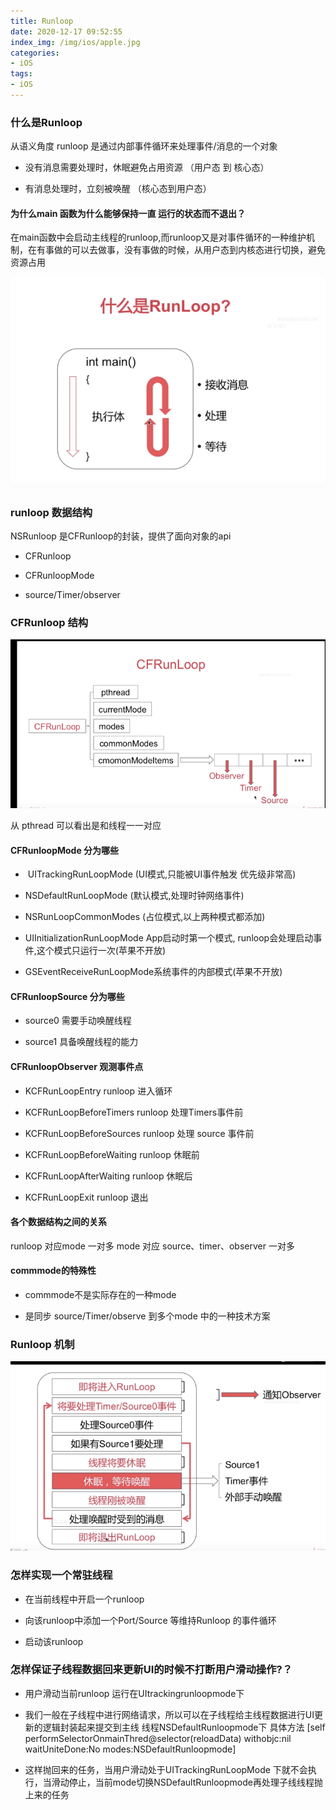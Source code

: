 ```yaml
---
title: Runloop
date: 2020-12-17 09:52:55
index_img: /img/ios/apple.jpg
categories:
- iOS
tags:
- iOS
---
```


### 什么是Runloop

从语义角度 runloop 是通过内部事件循环来处理事件/消息的一个对象

- 没有消息需要处理时，休眠避免占用资源 （用户态 到 核心态）

- 有消息处理时，立刻被唤醒 （核心态到用户态）

#### 为什么main 函数为什么能够保持一直 运行的状态而不退出？

在main函数中会启动主线程的runloop,而runloop又是对事件循环的一种维护机制，在有事做的可以去做事，没有事做的时候，从用户态到内核态进行切换，避免资源占用

![](/img/ios/runloop/main.png)

### runloop 数据结构

NSRunloop 是CFRunloop的封装，提供了面向对象的api

- CFRunloop

- CFRunloopMode

- source/Timer/observer

### CFRunloop 结构

![](/img/ios/runloop/cfrunloop.png)

从 pthread 可以看出是和线程一一对应

####  CFRunloopMode 分为哪些

-  UITrackingRunLoopMode (UI模式,只能被UI事件触发 优先级非常高)

- NSDefaultRunLoopMode (默认模式,处理时钟网络事件)

- NSRunLoopCommonModes (占位模式,以上两种模式都添加)

- UIInitializationRunLoopMode  App启动时第一个模式, runloop会处理启动事件,这个模式只运行一次(苹果不开放)

-  GSEventReceiveRunLoopMode系统事件的内部模式(苹果不开放)

####  CFRunloopSource 分为哪些

- source0 需要手动唤醒线程

- source1 具备唤醒线程的能力

####  CFRunloopObserver 观测事件点

- KCFRunLoopEntry  runloop 进入循环

- KCFRunLoopBeforeTimers  runloop 处理Timers事件前

- KCFRunLoopBeforeSources  runloop 处理 source 事件前

- KCFRunLoopBeforeWaiting  runloop 休眠前

- KCFRunLoopAfterWaiting  runloop 休眠后

- KCFRunLoopExit runloop 退出

####  各个数据结构之间的关系

runloop 对应mode 一对多 mode 对应 source、timer、observer 一对多

#### commmode的特殊性

- commmode不是实际存在的一种mode

- 是同步 source/Timer/observe 到多个mode 中的一种技术方案

### Runloop 机制

![](/img/ios/runloop/runloopjizhi.png)


### 怎样实现一个常驻线程

- 在当前线程中开启一个runloop 

- 向该runloop中添加一个Port/Source 等维持Runloop 的事件循环

- 启动该runloop


### 怎样保证子线程数据回来更新UI的时候不打断用户滑动操作?？
 - 用户滑动当前runloop 运行在UItrackingrunloopmode下

 -  我们一般在子线程中进行网络请求，所以可以在子线程给主线程数据进行UI更新的逻辑封装起来提交到主线       线程NSDefaultRunloopmode下 具体方法 [self performSelectorOnmainThred@selector(reloadData)       withobjc:nil waitUniteDone:No modes:NSDefaultRunloopmode]

 - 这样抛回来的任务，当用户滑动处于UITrackingRunLoopMode 下就不会执行，当滑动停止，当前mode切换NSDefaultRunloopmode再处理子线线程抛上来的任务